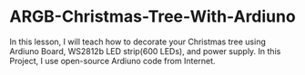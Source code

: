 # ARGB-Christmas-Tree-With-Ardiuno
In this lesson, I will teach how to decorate your Christmas tree using Ardiuno Board, WS2812b LED strip(600 LEDs), and power supply.
In this Project, I use open-source Ardiuno code from Internet.
